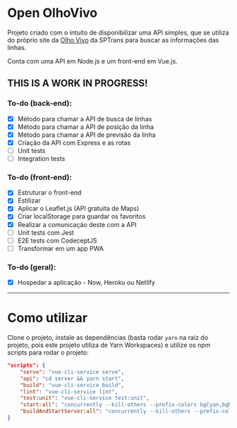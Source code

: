 # Open OlhoVivo

Projeto criado com o intuito de disponibilizar uma API simples, que se utiliza do próprio site da [Olho Vivo](http://olhovivo.sptrans.com.br) da SPTrans para buscar as informações das linhas.

Conta com uma API em Node.js e um front-end em Vue.js.

## THIS IS A WORK IN PROGRESS!

### To-do (back-end):
- [x] Método para chamar a API de busca de linhas
- [x] Método para chamar a API de posição da linha
- [x] Método para chamar a API de previsão da linha
- [x] Criação da API com Express e as rotas
- [ ] Unit tests
- [ ] Integration tests

### To-do (front-end):
- [x] Estruturar o front-end
- [x] Estilizar
- [x] Aplicar o Leaflet.js (API gratuita de Maps)
- [x] Criar localStorage para guardar os favoritos
- [x] Realizar a comunicação deste com a API
- [ ] Unit tests com Jest
- [ ] E2E tests com CodeceptJS
- [ ] Transformar em um app PWA

### To-do (geral):
- [x] Hospedar a aplicação - Now, Heroku ou Netlify

---

# Como utilizar

Clone o projeto, instale as dependências (basta rodar `yarn` na raiz do projeto, pois este projeto utiliza de Yarn Workspaces) e utilize os npm scripts para rodar o projeto:

```json
"scripts": {
    "serve": "vue-cli-service serve",
    "api": "cd server && yarn start",
    "build": "vue-cli-service build",
    "lint": "vue-cli-service lint",
    "test:unit": "vue-cli-service test:unit",
    "start:all": "concurrently --kill-others --prefix-colors bgCyan,bgMagenta \"npm:serve\" \"npm:api\"",
    "buildAndStartServer:all": "concurrently --kill-others --prefix-colors bgCyan,bgMagenta \"npm:build\" \"npm:api\""
}
```